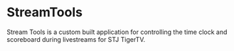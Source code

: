 # StreamTools

Stream Tools is a custom built application for controlling the time clock and scoreboard during livestreams for STJ TigerTV.
